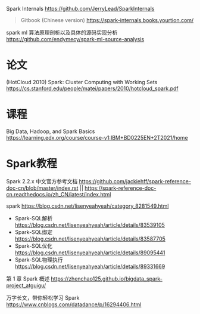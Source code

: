 
Spark Internals https://github.com/JerryLead/SparkInternals
> Gitbook (Chinese version) https://spark-internals.books.yourtion.com/

spark ml 算法原理剖析以及具体的源码实现分析 https://github.com/endymecy/spark-ml-source-analysis

# 论文

(HotCloud 2010) Spark: Cluster Computing with Working Sets https://cs.stanford.edu/people/matei/papers/2010/hotcloud_spark.pdf

# 课程

Big Data, Hadoop, and Spark Basics https://learning.edx.org/course/course-v1:IBM+BD0225EN+2T2021/home

# Spark教程

Spark 2.2.x 中文官方参考文档 https://github.com/jackiehff/spark-reference-doc-cn/blob/master/index.rst || https://spark-reference-doc-cn.readthedocs.io/zh_CN/latest/index.html

spark https://blog.csdn.net/lisenyeahyeah/category_8281549.html
- Spark-SQL解析 https://blog.csdn.net/lisenyeahyeah/article/details/83539105
- Spark-SQL绑定 https://blog.csdn.net/lisenyeahyeah/article/details/83587705
- Spark-SQL优化 https://blog.csdn.net/lisenyeahyeah/article/details/89095441
- Spark-SQL物理执行 https://blog.csdn.net/lisenyeahyeah/article/details/89331669

第 1 章 Spark 概述 https://zhenchao125.github.io/bigdata_spark-project_atguigu/

万字长文，带你轻松学习 Spark https://www.cnblogs.com/datadance/p/16294406.html
